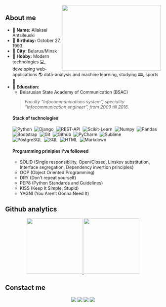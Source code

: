 <img src='https://i.ibb.co/34qDKC6/photo-2022-11-18-12-12-23.jpg' width='320x' height='212px' align='right' />

## About me
- 🧑‍ **Name:** Aliaksei Antsileuski
- 🎂 **Birthday:** October 27, 1993
- 🌆 **City:** Belarus/Minsk
- 🤖 **Hobby:** Modern technologies 💻, developing web-applications 🌎 data-analysis and machine learning, studying 🕮,  sports 🎾
- 🏫 **Education:**
  - Belarusian State Academy of Communication (BSAC)
  > *Faculty “Infocommunications system”, speciality “Infocommunication engineer”, from 2009 till 2016.*
  #### Stack of technologies
  ![Python](https://img.shields.io/badge/-Python-blue?logo=python&logoColor=white&style=for-the-badge)&nbsp;
  ![Django](https://img.shields.io/badge/-Django-brightgreen?logo=django&style=for-the-badge&url=https://www.djangoproject.com/)&nbsp;
  ![REST-API](https://img.shields.io/badge/-RestAPI-9cf?logo=restapi&style=for-the-badge&url=https://www.djangoproject.com/)&nbsp;
  ![Scikit-Learn](https://img.shields.io/badge/-Sklearn-black?logo=scikitlearn&style=for-the-badge&url=https://scikit-learn.org/stable/)&nbsp;
  ![Numpy](https://img.shields.io/badge/-Numpy-blue?logo=numpy&style=for-the-badge&url=https://numpy.org/)&nbsp;
  ![Pandas](https://img.shields.io/badge/-Pandas-darkblue?logo=pandas&style=for-the-badge&url=https://pandas.pydata.org/)&nbsp;
  ![Bootstrap](https://img.shields.io/badge/-Bootstrap-blueviolet?logo=bootstrap&style=for-the-badge&logoColor=white)&nbsp;
  ![Git](https://img.shields.io/badge/-Git-black?logo=git&style=for-the-badge&logoColor=white)&nbsp;
  ![Github](https://img.shields.io/badge/-GitHub-lightgrey?logo=github&style=for-the-badge&logoColor=white)&nbsp;
  ![PyCharm](https://img.shields.io/badge/-PyCharm-brightgreen?logo=pycharm&style=for-the-badge&logoColor=white)&nbsp;
  ![Sublime](https://img.shields.io/badge/-Sublime-orange?logo=sublime-text&style=for-the-badge&logoColor=white)&nbsp;  
  ![PostgreSQL](https://img.shields.io/badge/-PostgreSQL-blue?logo=postgresql&style=for-the-badge&logoColor=white)&nbsp; 
  ![SQL](https://img.shields.io/badge/-SQL-9cf?logo=sql&style=for-the-badge&logoColor=white)&nbsp;
  ![HTML](https://img.shields.io/badge/-HTML-orange?logo=html5&style=for-the-badge&logoColor=white)&nbsp;
  ![Markdown](https://img.shields.io/badge/-Markdown-white?logo=markdown&style=for-the-badge&logoColor=black)&nbsp;  
  #### Programming priniples I've followed
  - SOLID (Single responsibility, Open/Closed, Linskov substitution, Interface segregation, Dependency invertion principles)
  - OOP (Object Oriented Programming)
  - DRY (Don't repeat yourself)
  - PEP8 (Python Standards and Guidelines)
  - KISS (Keep It Simple, Stupid)
  - YAGNI (You Aren’t Gonna Need It)
## Github analytics
  <p align='center'>
    <a href='https://github.com/swankyalex'>
      <img height='180em' src="https://github-readme-stats-eight-theta.vercel.app/api?username=swankyalex&show_icons=true&theme=dark&include_all_commits=true&count_private=true"/>
      <img height='180em' src="https://github-readme-stats-eight-theta.vercel.app/api/top-langs/?username=swankyalex&layout=compact&langs_count=8&theme=dark"/>
    </a>
  </p>
  
## Constact me

  <p align='center'>
    <a href='https://t.me/swankyaleks' target='_blank'><img src='https://img.shields.io/badge/-@swankyaleks-blue?logo=telegram&style=for-the-badge&logoColor=white' /></a>
    <a href='https://instagram.com/swankyaleks' target='_blank'><img src='https://img.shields.io/badge/-@swankyaleks-9cf?logo=instagram&style=for-the-badge&logoColor=white' /></a>
    <a href='https://www.linkedin.com/in/aliaksei-antsileuski/' target='_blank'><img src='https://img.shields.io/badge/-@aliaksei antsileuski-blue?logo=linkedin&style=for-the-badge&logoColor=white' /></a>
    <a href='mailto: antilevski.alex@gmail.com' target='_blank'><img src='https://img.shields.io/badge/-antilevski.alex@gmail.com-red?logo=gmail&style=for-the-badge&logoColor=white' />        </a>
  </p>
